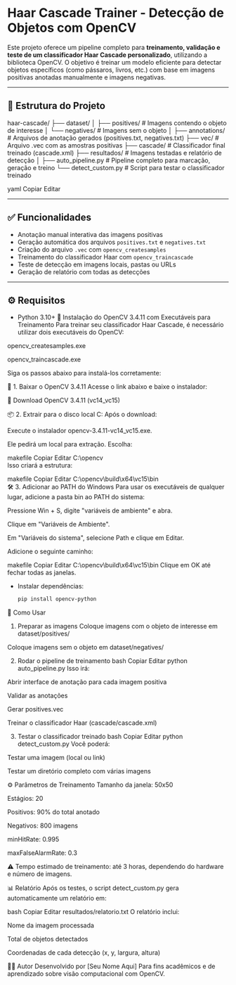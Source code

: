 # Haar Cascade Trainer - Detecção de Objetos com OpenCV

Este projeto oferece um pipeline completo para **treinamento, validação e teste de um classificador Haar Cascade personalizado**, utilizando a biblioteca OpenCV. O objetivo é treinar um modelo eficiente para detectar objetos específicos (como pássaros, livros, etc.) com base em imagens positivas anotadas manualmente e imagens negativas.

---

## 📁 Estrutura do Projeto

haar-cascade/
├── dataset/
│ ├── positives/ # Imagens contendo o objeto de interesse
│ └── negatives/ # Imagens sem o objeto
│
├── annotations/ # Arquivos de anotação gerados (positives.txt, negatives.txt)
├── vec/ # Arquivo .vec com as amostras positivas
├── cascade/ # Classificador final treinado (cascade.xml)
├── resultados/ # Imagens testadas e relatório de detecção
│
├── auto_pipeline.py # Pipeline completo para marcação, geração e treino
└── detect_custom.py # Script para testar o classificador treinado

yaml
Copiar
Editar

---

## ✅ Funcionalidades

- Anotação manual interativa das imagens positivas
- Geração automática dos arquivos `positives.txt` e `negatives.txt`
- Criação do arquivo `.vec` com `opencv_createsamples`
- Treinamento do classificador Haar com `opencv_traincascade`
- Teste de detecção em imagens locais, pastas ou URLs
- Geração de relatório com todas as detecções

---

## ⚙️ Requisitos

- Python 3.10+
🧩 Instalação do OpenCV 3.4.11 com Executáveis para Treinamento
Para treinar seu classificador Haar Cascade, é necessário utilizar dois executáveis do OpenCV:

opencv_createsamples.exe

opencv_traincascade.exe

Siga os passos abaixo para instalá-los corretamente:

🔽 1. Baixar o OpenCV 3.4.11
Acesse o link abaixo e baixe o instalador:

📎 Download OpenCV 3.4.11 (vc14_vc15)

📦 2. Extrair para o disco local C:
Após o download:

Execute o instalador opencv-3.4.11-vc14_vc15.exe.

Ele pedirá um local para extração. Escolha:

makefile
Copiar
Editar
C:\opencv\
Isso criará a estrutura:

makefile
Copiar
Editar
C:\opencv\build\x64\vc15\bin\
🛠 3. Adicionar ao PATH do Windows
Para usar os executáveis de qualquer lugar, adicione a pasta bin ao PATH do sistema:

Pressione Win + S, digite "variáveis de ambiente" e abra.

Clique em "Variáveis de Ambiente".

Em "Variáveis do sistema", selecione Path e clique em Editar.

Adicione o seguinte caminho:

makefile
Copiar
Editar
C:\opencv\build\x64\vc15\bin
Clique em OK até fechar todas as janelas.

- Instalar dependências:
  ```bash
  pip install opencv-python
🚀 Como Usar
1. Preparar as imagens
Coloque imagens com o objeto de interesse em dataset/positives/

Coloque imagens sem o objeto em dataset/negatives/

2. Rodar o pipeline de treinamento
bash
Copiar
Editar
python auto_pipeline.py
Isso irá:

Abrir interface de anotação para cada imagem positiva

Validar as anotações

Gerar positives.vec

Treinar o classificador Haar (cascade/cascade.xml)

3. Testar o classificador treinado
bash
Copiar
Editar
python detect_custom.py
Você poderá:

Testar uma imagem (local ou link)

Testar um diretório completo com várias imagens

⚙️ Parâmetros de Treinamento
Tamanho da janela: 50x50

Estágios: 20

Positivos: 90% do total anotado

Negativos: 800 imagens

minHitRate: 0.995

maxFalseAlarmRate: 0.3

⚠️ Tempo estimado de treinamento: até 3 horas, dependendo do hardware e número de imagens.

📊 Relatório
Após os testes, o script detect_custom.py gera automaticamente um relatório em:

bash
Copiar
Editar
resultados/relatorio.txt
O relatório inclui:

Nome da imagem processada

Total de objetos detectados

Coordenadas de cada detecção (x, y, largura, altura)

👨‍💻 Autor
Desenvolvido por [Seu Nome Aqui]
Para fins acadêmicos e de aprendizado sobre visão computacional com OpenCV.
